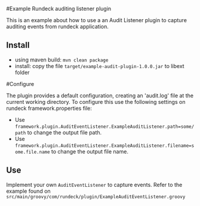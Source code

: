 #Example Rundeck auditing listener plugin

This is an example about how to use a an Audit Listener plugin to capture auditing events from rundeck application.
 
## Install 

* using maven build: `mvn clean package`
* install: copy the file `target/example-audit-plugin-1.0.0.jar` to libext folder

#Configure

The plugin provides a default configuration, creating an 'audit.log' file at the current working directory. To configure this use the following settings on rundeck framework.properties file:
- Use `framework.plugin.AuditEventListener.ExampleAuditListener.path=some/path` to change the output file path. 
- Use `framework.plugin.AuditEventListener.ExampleAuditListener.filename=some.file.name` to change the output file name. 


## Use 

Implement your own `AuditEventListener` to capture events.
Refer to the example found on `src/main/groovy/com/rundeck/plugin/ExampleAuditEventListener.groovy`




